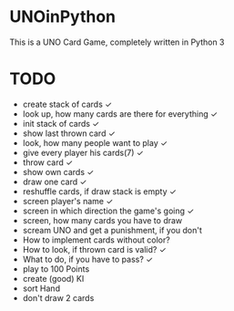 # UNOinPython
This is a UNO Card Game, completely written in Python 3

# TODO
- create stack of cards	            				✓
- look up, how many cards are there for everything 	✓
- init stack of cards             			 		✓
- show last thrown card                             ✓
- look, how many people want to play                ✓
- give every player his cards(7)                    ✓
- throw card                                        ✓
- show own cards                                    ✓
- draw one card                                     ✓
- reshuffle cards, if draw stack is empty           ✓
- screen player's name                              ✓
- screen in which direction the game's going        ✓
- screen, how many cards you have to draw
- scream UNO and get a punishment, if you don't
- How to implement cards without color?
- How to look, if thrown card is valid?             ✓
- What to do, if you have to pass?                  ✓
- play to 100 Points
- create (good) KI
- sort Hand                                         
- don't draw 2 cards
